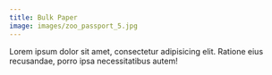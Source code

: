 ```yaml
---
title: Bulk Paper
image: images/zoo_passport_5.jpg
---
```


Lorem ipsum dolor sit amet, consectetur adipisicing elit. Ratione eius recusandae, porro ipsa necessitatibus autem!
